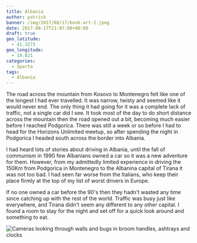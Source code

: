 ```yaml
---
title: Albania
author: patrick
banner: /img/2017/08/17/bunk-art-2.jpeg
date: 2017-08-17T21:07:08+00:00
draft: true
geo_latitude:
  - 41.3273
geo_longitude:
  - 19.821
categories:
  - Sparta
tags:
  - Albania
---
```


The road across the mountain from Kosovo to Montenegro felt like one of the longest I had ever travelled. It was narrow, twisty and seemed like it would never end. The only thing it had going for it was a complete lack of traffic, not a single car did I see. It took most of the day to do short distance across the mountain then the road opened out a bit, becoming much easier before I reached Podgorica. There was still a week or so before I had to head for the Horizons Unlimited meetup, so after spending the night in Podgorica I headed south across the border into Albania.

<!--more-->

I had heard lots of stories about driving in Albania, until the fall of communism in 1990 few Albanians owned a car so it was a new adventure for them. However, from my admittedly limited experience in driving the 150Km from Podgorica in Montenegro to the Albanina capital of Tirana it was not too bad. I had seen far worse from the Italians, who keep their place firmly at the top of my list of worst drivers in Europe.

If no one owned a car before the 90's then they hadn't wasted any time since catching up with the rest of the world. Traffic was busy just like everywhere, and Tirana didn't seem any different to any other capital. I found a room to stay for the night and set off for a quick look around and something to eat.


![Cameras looking through walls and bugs in broom handles, ashtrays and clocks](/img/2017/08/17/bunkart-exhibits-albania.jpeg)


